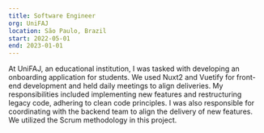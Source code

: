 ```yaml
---
title: Software Engineer
org: UniFAJ
location: São Paulo, Brazil
start: 2022-05-01
end: 2023-01-01
---
```

At UniFAJ, an educational institution, I was tasked with developing an onboarding application for students. We used Nuxt2 and Vuetify for front-end development and held daily meetings to align deliveries. My responsibilities included implementing new features and restructuring legacy code, adhering to clean code principles. I was also responsible for coordinating with the backend team to align the delivery of new features. We utilized the Scrum methodology in this project.